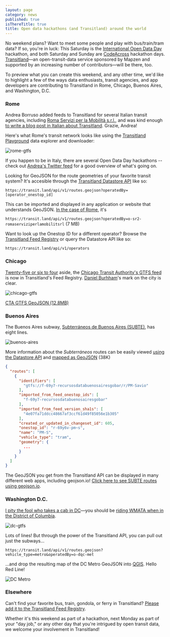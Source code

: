 ```yaml
---
layout: page
category: news
published: true
isThereTitle: true
title: Open data hackathons (and Transitland) around the world
---
```


No weekend plans? Want to meet some people and play with bus/train/tram data? If so, you're in luck: This Saturday is the [International Open Data Day](http://opendataday.org/) hackathon, and both Saturday and Sunday are [CodeAcross](https://www.codeforamerica.org/events/codeacross-2016/) hackathon days. [Transitland](https://transit.land)&mdash;an open-transit-data service sponsored by Mapzen and supported by an increasing number of contributors&mdash;will be there, too.

To preview what you can create this weekend, and any other time, we'd like to highlight a few of the ways data enthusiasts, transit agencies, and app developers are contributing to Transitland in Rome, Chicago, Buenos Aires, and Washington, D.C.

<!-- more -->

### Rome

Andrea Borruso added feeds to Transitland for several Italian transit agencies, including [Roma Servizi per la Mobilità s.r.l.](https://transit.land/feed-registry/operators/o-sr2-romaserviziperlamobilitsrl), and was kind enough [to write a blog post in Italian about Transitland](http://blog.spaziogis.it/2016/03/02/transiland-per-mettere-insieme-e-dare-vita-ai-dati-sui-trasporti/). Grazie, Andrea!

Here's what Rome's transit network looks like using the [Transitland Playground](https://transit.land/playground/) data explorer and downloader:

![rome-gtfs](/images/transitland-feed-submission-update/rome-gtfs.jpg)

If you happen to be in Italy, there are several Open Data Day hackathons -- check out [Andrea's Twitter feed](https://twitter.com/aborruso/) for a good overview of what's going on.

Looking for GeoJSON for the route geometries of your favorite transit system? It's accesible through the [Transitland Datastore API](/how-it-works/#slide-3) like so:

`https://transit.land/api/v1/routes.geojson?operatedBy=[operator_onestop_id]`

This can be imported and displayed in any application or website that understands GeoJSON. [In the case of Rome](https://transit.land/api/v1/routes.geojson?operatedBy=o-sr2-romaserviziperlamobilitsrl), it's

`https://transit.land/api/v1/routes.geojson?operatedBy=o-sr2-romaserviziperlamobilitsrl` (7 MB)

Want to look up the Onestop ID for a different operator? Browse the [Transitland Feed Registry](https://transit.land/feed-registry) or query the Datastore API like so:

`https://transit.land/api/v1/operators`

### Chicago

[Twenty-five or six to four](http://www.songfacts.com/detail.php?id=1197) aside, the [Chicago Transit Authority's GTFS feed](https://transit.land/feed-registry/operators/o-dp3-chicagotransitauthority) is now in Transitland's Feed Registry. [Daniel Burhham](https://en.wikipedia.org/wiki/Daniel_Burnham)'s mark on the city is clear.

![chicago-gtfs](/images/transitland-feed-submission-update/chicago.png)

[CTA GTFS GeoJSON (12.8MB)](https://transit.land/api/v1/routes.geojson?operatedBy=o-dp3-chicagotransitauthority)

### Buenos Aires

The Buenos Aires subway, [Subterráneos de Buenos Aires (SUBTE)](https://transit.land/feed-registry/operators/o-69y7-sbase), has eight lines.

![buenos-aires](/images/transitland-feed-submission-update/buenos-aires-gtfs.png)

More information about the _Subterráneos_ routes can be easily viewed [using the Datastore API](https://transit.land/api/v1/routes?operatedBy=o-69y7-sbase) and [mapped as GeoJSON](https://transit.land/api/v1/routes.geojson?operatedBy=o-69y7-sbase) (38K)

```json
{
  "routes": [
    {
      "identifiers": [
        "gtfs://f-69y7-recursosdatabuenosairesgobar/r/PM-Savio"
      ],
      "imported_from_feed_onestop_ids": [
        "f-69y7-recursosdatabuenosairesgobar"
      ],
      "imported_from_feed_version_sha1s": [
        "4e07fa71ddcc48667af3ccf61d49f85056e1b305"
      ],
      "created_or_updated_in_changeset_id": 605,
      "onestop_id": "r-69y6v-pm~s",
      "name": "PM-S",
      "vehicle_type": "tram",
      "geometry": {
        ...
      }
    }
  ]
}
```

The GeoJSON you get from the Transitland API can be displayed in many different web apps, including geojson.io! [Click here to see SUBTE routes using geojson.io](http://geojson.io/#data=data:text/x-url,https%3A%2F%2Ftransit.land%2Fapi%2Fv1%2Froutes.geojson%3FoperatedBy%3Do-69y7-sbase).

### Washington D.C.

[I pity the fool who takes a cab in DC](https://en.wikipedia.org/wiki/D.C._Cab)&mdash;you should be [riding WMATA when in the District of Columbia](https://transit.land/feed-registry/operators/o-dqc-met).

![dc-gtfs](/images/transitland-feed-submission-update/dc-gtfs.png)

Lots of lines! But through the power of the Transitland API, you can pull out just the subways&hellip;

`https://transit.land/api/v1/routes.geojson?vehicle_type=metro&operatedBy=o-dqc-met`

&hellip;and drop the resulting map of the DC Metro GeoJSON into [QGIS](http://www.qgis.org/en/site/). Hello Red Line!

![DC Metro](/images/transitland-feed-submission-update/dc-metro-red-line.png)

### Elsewhere

Can't find your favorite bus, train, gondola, or ferry in Transitland? [Please add it to the Transitland Feed Registry](https://transit.land/news/2016/02/19/get-started-add-feeds.html).

Whether it's this weekend as part of a hackathon, next Monday as part of your "day job," or any other day that you're intrigued by open transit data, we welcome your involvement in Transitland!
